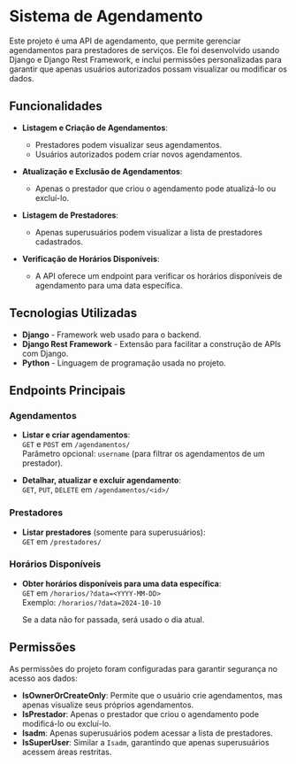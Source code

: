 # Sistema de Agendamento

Este projeto é uma API de agendamento, que permite gerenciar agendamentos para prestadores de serviços. Ele foi desenvolvido usando Django e Django Rest Framework, e inclui permissões personalizadas para garantir que apenas usuários autorizados possam visualizar ou modificar os dados.

## Funcionalidades

- **Listagem e Criação de Agendamentos**: 
  - Prestadores podem visualizar seus agendamentos.
  - Usuários autorizados podem criar novos agendamentos.
  
- **Atualização e Exclusão de Agendamentos**:
  - Apenas o prestador que criou o agendamento pode atualizá-lo ou excluí-lo.
  
- **Listagem de Prestadores**: 
  - Apenas superusuários podem visualizar a lista de prestadores cadastrados.
  
- **Verificação de Horários Disponíveis**:
  - A API oferece um endpoint para verificar os horários disponíveis de agendamento para uma data específica.

## Tecnologias Utilizadas

- **Django** - Framework web usado para o backend.
- **Django Rest Framework** - Extensão para facilitar a construção de APIs com Django.
- **Python** - Linguagem de programação usada no projeto.

## Endpoints Principais

### Agendamentos

- **Listar e criar agendamentos**:  
  `GET` e `POST` em `/agendamentos/`  
  Parâmetro opcional: `username` (para filtrar os agendamentos de um prestador).

- **Detalhar, atualizar e excluir agendamento**:  
  `GET`, `PUT`, `DELETE` em `/agendamentos/<id>/`

### Prestadores

- **Listar prestadores** (somente para superusuários):  
  `GET` em `/prestadores/`

### Horários Disponíveis

- **Obter horários disponíveis para uma data específica**:  
  `GET` em `/horarios/?data=<YYYY-MM-DD>`  
  Exemplo: `/horarios/?data=2024-10-10`

  Se a data não for passada, será usado o dia atual.

## Permissões

As permissões do projeto foram configuradas para garantir segurança no acesso aos dados:

- **IsOwnerOrCreateOnly**: Permite que o usuário crie agendamentos, mas apenas visualize seus próprios agendamentos.
- **IsPrestador**: Apenas o prestador que criou o agendamento pode modificá-lo ou excluí-lo.
- **Isadm**: Apenas superusuários podem acessar a lista de prestadores.
- **IsSuperUser**: Similar a `Isadm`, garantindo que apenas superusuários acessem áreas restritas.
